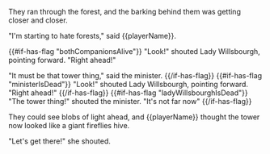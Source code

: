 They ran through the forest, and the barking behind them was getting closer and closer.

"I'm starting to hate forests," said {{playerName}}.

{{#if-has-flag "bothCompanionsAlive"}}
"Look!" shouted Lady Willsbourgh, pointing forward. "Right ahead!"

"It must be that tower thing," said the minister.
{{/if-has-flag}}
{{#if-has-flag "ministerIsDead"}}
"Look!" shouted Lady Willsbourgh, pointing forward. "Right ahead!"
{{/if-has-flag}}
{{#if-has-flag "ladyWillsbourghIsDead"}}
"The tower thing!" shouted the minister. "It's not far now"
{{/if-has-flag}}

They could see blobs of light ahead, and {{playerName}} thought the tower now looked like a giant fireflies hive.

"Let's get there!" she shouted.
